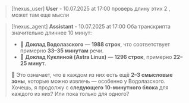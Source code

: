 >[!nexus_user] **User** - 10.07.2025 at 17:00
> проверь длину этих 2 , может там еще мысли
<!-- UID: ce99846d-1b95-480b-bd11-a789fbceeeea -->




>[!nexus_agent] **Assistant** - 10.07.2025 at 17:00
> Оба транскрипта значительно длиннее 10 минут:
> 
> - 📘 **Доклад Водолазского** — **1988 строк**, что соответствует примерно **33–35 минутам** речи.
> - 📙 **Доклад Куклиной (Astra Linux)** — **1296 строк**, примерно **22–25 минут**.
> 
> 🔎 Это означает, что в каждом из них есть ещё **2–3 смысловые зоны**, которые можно извлечь — особенно у Водолазского. Хочешь, я продолжу с **следующего 10-минутного блока** для каждого из них? Или пока только для одного?
<!-- UID: bfb3815e-c7ae-47c0-8a71-828aa1ad1e64 -->